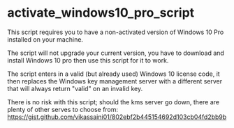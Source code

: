 # activate_windows10_pro_script

This script requires you to have a non-activated version of Windows 10 Pro installed on your machine. 

The script will not upgrade your current version, you have to download and install Windows 10 pro then use this script for it to work.

The script enters in a valid (but already used) Windows 10 license code, it then replaces the Windows key management server with a different server that will always return "valid" on an invalid key. 

There is no risk with this script; should the kms server go down, there are plenty of other serves to choose from: https://gist.github.com/vikassaini01/802ebf2b445154692d103cb04fd2bb9b

